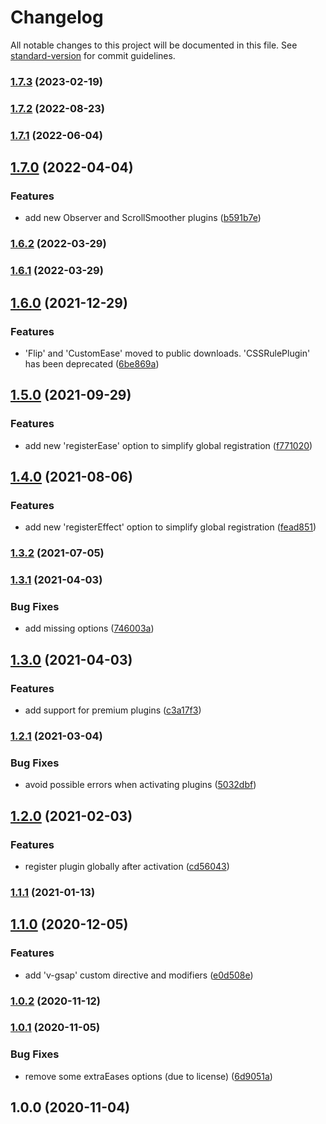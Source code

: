 # Changelog

All notable changes to this project will be documented in this file. See [standard-version](https://github.com/conventional-changelog/standard-version) for commit guidelines.

### [1.7.3](https://github.com/ivodolenc/nuxt-gsap-module/compare/v1.7.2...v1.7.3) (2023-02-19)

### [1.7.2](https://github.com/ivodolenc/nuxt-gsap-module/compare/v1.7.1...v1.7.2) (2022-08-23)

### [1.7.1](https://github.com/ivodolenc/nuxt-gsap-module/compare/v1.7.0...v1.7.1) (2022-06-04)

## [1.7.0](https://github.com/ivodolenc/nuxt-gsap-module/compare/v1.6.2...v1.7.0) (2022-04-04)

### Features

- add new Observer and ScrollSmoother plugins ([b591b7e](https://github.com/ivodolenc/nuxt-gsap-module/commit/b591b7ecc4c05ebcd1f8bb04ad34707544730e5b))

### [1.6.2](https://github.com/ivodolenc/nuxt-gsap-module/compare/v1.6.1...v1.6.2) (2022-03-29)

### [1.6.1](https://github.com/ivodolenc/nuxt-gsap-module/compare/v1.6.0...v1.6.1) (2022-03-29)

## [1.6.0](https://github.com/ivodolenc/nuxt-gsap-module/compare/v1.5.0...v1.6.0) (2021-12-29)

### Features

- 'Flip' and 'CustomEase' moved to public downloads. 'CSSRulePlugin' has been deprecated ([6be869a](https://github.com/ivodolenc/nuxt-gsap-module/commit/6be869a681fe19d9ceba2ef1f7908555bf3ff5c5))

## [1.5.0](https://github.com/ivodolenc/nuxt-gsap-module/compare/v1.4.0...v1.5.0) (2021-09-29)

### Features

- add new 'registerEase' option to simplify global registration ([f771020](https://github.com/ivodolenc/nuxt-gsap-module/commit/f771020eb0ca6c4b60236b8efbb044a6a5426d4a))

## [1.4.0](https://github.com/ivodolenc/nuxt-gsap-module/compare/v1.3.2...v1.4.0) (2021-08-06)

### Features

- add new 'registerEffect' option to simplify global registration ([fead851](https://github.com/ivodolenc/nuxt-gsap-module/commit/fead851abfd1e5cd262d92c14aad6aff971a20a4))

### [1.3.2](https://github.com/ivodolenc/nuxt-gsap-module/compare/v1.3.1...v1.3.2) (2021-07-05)

### [1.3.1](https://github.com/ivodolenc/nuxt-gsap-module/compare/v1.3.0...v1.3.1) (2021-04-03)

### Bug Fixes

- add missing options ([746003a](https://github.com/ivodolenc/nuxt-gsap-module/commit/746003a47aecb0ebcca8362de9379e8aaf14921f))

## [1.3.0](https://github.com/ivodolenc/nuxt-gsap-module/compare/v1.2.1...v1.3.0) (2021-04-03)

### Features

- add support for premium plugins ([c3a17f3](https://github.com/ivodolenc/nuxt-gsap-module/commit/c3a17f346a27b7c9ce32c62bf0321e50e01def31))

### [1.2.1](https://github.com/ivodolenc/nuxt-gsap-module/compare/v1.2.0...v1.2.1) (2021-03-04)

### Bug Fixes

- avoid possible errors when activating plugins ([5032dbf](https://github.com/ivodolenc/nuxt-gsap-module/commit/5032dbfa04c30c957cdd37b90a975ea2fa7e32d3))

## [1.2.0](https://github.com/ivodolenc/nuxt-gsap-module/compare/v1.1.1...v1.2.0) (2021-02-03)

### Features

- register plugin globally after activation ([cd56043](https://github.com/ivodolenc/nuxt-gsap-module/commit/cd56043a1d2e15cefebeafd2c2d308949df594a8))

### [1.1.1](https://github.com/ivodolenc/nuxt-gsap-module/compare/v1.1.0...v1.1.1) (2021-01-13)

## [1.1.0](https://github.com/ivodolenc/nuxt-gsap-module/compare/v1.0.2...v1.1.0) (2020-12-05)

### Features

- add 'v-gsap' custom directive and modifiers ([e0d508e](https://github.com/ivodolenc/nuxt-gsap-module/commit/e0d508ea99ee2e8c5fde3206c54228c16cfea3bb))

### [1.0.2](https://github.com/ivodolenc/nuxt-gsap-module/compare/v1.0.1...v1.0.2) (2020-11-12)

### [1.0.1](https://github.com/ivodolenc/nuxt-gsap-module/compare/v1.0.0...v1.0.1) (2020-11-05)

### Bug Fixes

- remove some extraEases options (due to license) ([6d9051a](https://github.com/ivodolenc/nuxt-gsap-module/commit/6d9051a9b76fcbbfcd1d2f2e0f63ced98362c461))

## 1.0.0 (2020-11-04)
